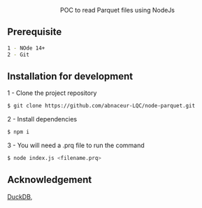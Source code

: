 
  <p align="center">POC to read Parquet files using NodeJs</p>

## Prerequisite

```bash
1 - NOde 14+
2 - Git
```

## Installation for development

1 - Clone the project repository
```bash
$ git clone https://github.com/abnaceur-LQC/node-parquet.git
```

2 - Install dependencies
```bash
$ npm i
```

3 - You will need a .prq file to run the command
```bash
$ node index.js <filename.prq>
```

## Acknowledgement
[DuckDB](https://duckdb.org/docs/api/nodejs/overview),<br/>
